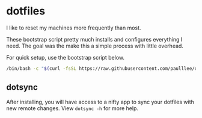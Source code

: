 # dotfiles

I like to reset my machines more frequently than most.

These bootstrap script pretty much installs and configures everything I need.
The goal was the make this a simple process with little overhead.

For quick setup, use the bootstrap script below.

```bash
/bin/bash -c "$(curl -fsSL https://raw.githubusercontent.com/paulllee/dotfiles/main/bootstrap.sh)"
```

## dotsync

After installing, you will have access to a nifty app to sync your dotfiles with new remote changes. 
View `dotsync -h` for more help.
